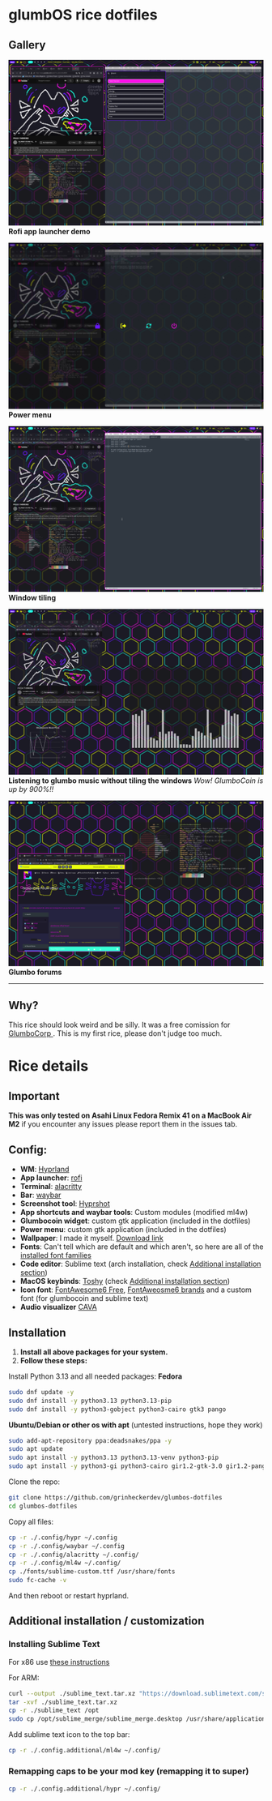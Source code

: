 

# glumbOS rice dotfiles

## Gallery
![2024-12-22-131429-hyprshot.png](https://github.com/grinheckerdev/glumbos-dotfiles/blob/main/gallery/2024-12-22-131429_hyprshot.png?raw=true)**Rofi app launcher demo**

![2024-12-22-131321-hyprshot.png](https://github.com/grinheckerdev/glumbos-dotfiles/blob/main/gallery/2024-12-22-131321_hyprshot.png?raw=true)**Power menu**

![2024-12-22-131312-hyprshot.png](https://github.com/grinheckerdev/glumbos-dotfiles/blob/main/gallery/2024-12-22-131312_hyprshot.png?raw=true)**Window tiling**

![2024-12-22-131217-hyprshot.png](https://github.com/grinheckerdev/glumbos-dotfiles/blob/main/gallery/2024-12-22-131217_hyprshot.png?raw=true)
**Listening to glumbo music without tiling the windows**
*Wow! GlumboCoin is up by 900%!!*

![2024-12-22-131019-hyprshot.png](https://raw.githubusercontent.com/grinheckerdev/glumbos-dotfiles/refs/heads/main/gallery/2024-12-22-131019_hyprshot.png)**Glumbo forums**

---
## Why?
This rice should look weird and be silly. It was a free comission for [GlumboCorp ](https://discord.gg/6s7eZy3QPw "https://discord.gg/6s7eZy3QPw"). This is my first rice, please don't judge too much.
# Rice details
## Important
**This was only tested on Asahi Linux Fedora Remix 41 on a MacBook Air M2** if you encounter any issues please report them in the issues tab.

## Config:
 - **WM**: [Hyprland](https://wiki.hyprland.org/Getting-Started/Installation/)
 - **App launcher**: [rofi](https://github.com/davatorium/rofi/blob/next/INSTALL.md)
 - **Terminal**: [alacritty](https://github.com/alacritty/alacritty/blob/master/INSTALL.md)
 - **Bar**: [waybar](https://github.com/Alexays/Waybar)
 - **Screenshot tool**: [Hyprshot](https://github.com/Gustash/Hyprshot)
 - **App shortcuts and waybar tools**: Custom modules (modified ml4w)
 -  **Glumbocoin widget**: custom gtk application (included in the dotfiles)
 - **Power menu**: custom gtk application (included in the dotfiles)
 - **Wallpaper**: I made it myself. [Download link](https://i.postimg.cc/XqH5fcHh/glumbo-wallpaper.png)
 - **Fonts**: Can't tell which are default and which aren't, so here are all of the [installed font families](https://raw.githubusercontent.com/grinheckerdev/glumbos-dotfiles/refs/heads/main/fonts_families.txt)
 - **Code editor**: Sublime text (arch installation, check [Additional installation section](https://github.com/grinheckerdev/glumbos-dotfiles?tab=readme-ov-file#additional-installation))
 - **MacOS keybinds**: [Toshy](https://github.com/RedBearAK/toshy) (check [Additional installation section](https://github.com/grinheckerdev/glumbos-dotfiles?tab=readme-ov-file#additional-installation))
 - **Icon font**: [FontAwesome6 Free](https://packages.fedoraproject.org/pkgs/fontawesome-fonts/fontawesome-6-free-fonts/), [FontAweosme6 brands](https://packages.fedoraproject.org/pkgs/fontawesome-fonts/fontawesome-6-brands-fonts/) and a custom font (for glumbocoin and sublime text)
 - **Audio visualizer** [CAVA](https://github.com/karlstav/cava?tab=readme-ov-file#installing)

## Installation
1) **Install all above packages for your system.**
2) **Follow these steps:**

Install Python 3.13 and all needed packages:
**Fedora**
```bash
sudo dnf update -y
sudo dnf install -y python3.13 python3.13-pip
sudo dnf install -y python3-gobject python3-cairo gtk3 pango
```
**Ubuntu/Debian or other os with apt**
(untested instructions, hope they work)
```bash
sudo add-apt-repository ppa:deadsnakes/ppa -y
sudo apt update
sudo apt install -y python3.13 python3.13-venv python3-pip
sudo apt install -y python3-gi python3-cairo gir1.2-gtk-3.0 gir1.2-pango-1.0
```

Clone the repo:
```bash
git clone https://github.com/grinheckerdev/glumbos-dotfiles
cd glumbos-dotfiles
```
 Copy all files:
```bash
cp -r ./.config/hypr ~/.config
cp -r ./.config/waybar ~/.config
cp -r ./.config/alacritty ~/.config/
cp -r ./.config/ml4w ~/.config/
cp ./fonts/sublime-custom.ttf /usr/share/fonts
sudo fc-cache -v
```
And then reboot or restart hyprland.

## Additional installation / customization

### Installing Sublime Text
For x86 use [these instructions](https://www.sublimetext.com/docs/linux_repositories.html)

For ARM:
```bash
curl --output ./sublime_text.tar.xz "https://download.sublimetext.com/sublime_text_build_4189_arm64.tar.xz"
tar -xvf ./sublime_text.tar.xz
cp -r ./sublime_text /opt
sudo cp /opt/sublime_merge/sublime_merge.desktop /usr/share/applications/
```

Add sublime text icon to the top bar:
```bash
cp -r ./.config.additional/ml4w ~/.config/
```

### Remapping caps to be your mod key (remapping it to super)
```bash
cp -r ./.config.additional/hypr ~/.config/
```
